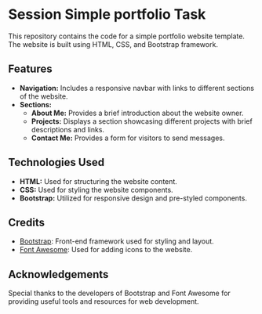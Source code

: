 # Session Simple portfolio Task

This repository contains the code for a simple portfolio website template. The website is built using HTML, CSS, and Bootstrap framework.

## Features

- **Navigation:** Includes a responsive navbar with links to different sections of the website.
- **Sections:**
  - **About Me:** Provides a brief introduction about the website owner.
  - **Projects:** Displays a section showcasing different projects with brief descriptions and links.
  - **Contact Me:** Provides a form for visitors to send messages.

## Technologies Used

- **HTML:** Used for structuring the website content.
- **CSS:** Used for styling the website components.
- **Bootstrap:** Utilized for responsive design and pre-styled components.

## Credits

- [Bootstrap](https://getbootstrap.com/): Front-end framework used for styling and layout.
- [Font Awesome](https://fontawesome.com/): Used for adding icons to the website.

## Acknowledgements

Special thanks to the developers of Bootstrap and Font Awesome for providing useful tools and resources for web development.